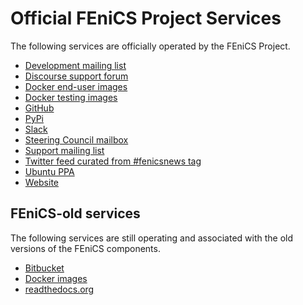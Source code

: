 # Official FEniCS Project Services

The following services are officially operated by the FEniCS Project.

- [Development mailing list](https://groups.google.com/forum/#!forum/fenics-dev)
- [Discourse support forum](https://fenicsproject.discourse.group)
- [Docker end-user images](https://hub.docker.com/u/dolfinx)
- [Docker testing images](https://hub.docker.com/u/fenicsproject)
- [GitHub](https://github.com/fenics)
- [PyPi](https://pypi.org/user/fenicsproject/)
- [Slack](https://fenicsproject.slack.com)
- [Steering Council mailbox](mailto:fenics-steering-council@googlegroups.com)
- [Support mailing list](https://groups.google.com/forum/#!forum/fenics-support)
- [Twitter feed curated from #fenicsnews tag](https://twitter.com/search?q=%23fenicsnews&src=typd)
- [Ubuntu PPA](https://launchpad.net/~fenics-packages/+archive/ubuntu/fenics)
- [Website](https://fenicsproject.org)

## FEniCS-old services

The following services are still operating and associated with the old versions
of the FEniCS components.

- [Bitbucket](https://bitbucket.org/fenics-project)
- [Docker images](https://quay.io/organization/fenicsproject)
- [readthedocs.org](https://fenics.readthedocs.io/en/latest/)
